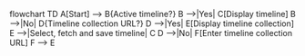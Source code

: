 flowchart TD
    A[Start] --> B{Active timeline?}
    B -->|Yes| C[Display timeline]
    B -->|No| D{Timeline collection URL?}
    D -->|Yes| E[Display timeline collection]
    E -->|Select, fetch and save timeline| C
    D -->|No| F[Enter timeline collection URL]
    F --> E